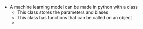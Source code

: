 - A machine learning model can be made in python with a class
	- This class stores the parameters and biases
	- This class has functions that can be called on an object
	- 